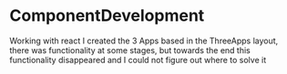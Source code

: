 # ComponentDevelopment
Working with react
I created the 3 Apps based in the ThreeApps layout, there was functionality at some stages, but towards the end this functionality disappeared and I could not figure out where to solve it